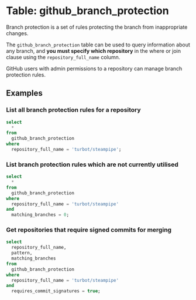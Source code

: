 # Table: github_branch_protection

Branch protection is a set of rules protecting the branch from inappropriate changes.

The `github_branch_protection` table can be used to query information about any branch, and **you must specify which repository** in the where or join clause using the `repository_full_name` column.

GitHub users with admin permissions to a repository can manage branch protection rules.

## Examples

### List all branch protection rules for a repository

```sql
select
  *
from
  github_branch_protection
where
  repository_full_name = 'turbot/steampipe';
```

### List branch protection rules which are not currently utilised

```sql
select
  *
from
  github_branch_protection
where
  repository_full_name = 'turbot/steampipe'
and 
  matching_branches = 0;
```

### Get repositories that require signed commits for merging

```sql
select 
  repository_full_name,
  pattern,
  matching_branches
from 
  github_branch_protection
where
  repository_full_name = 'turbot/steampipe'
and
  requires_commit_signatures = true;
```
